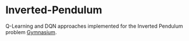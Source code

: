 # Inverted-Pendulum
Q-Learning and DQN approaches implemented for the Inverted Pendulum problem [Gymnasium](https://gymnasium.farama.org/environments/classic_control/pendulum/).
